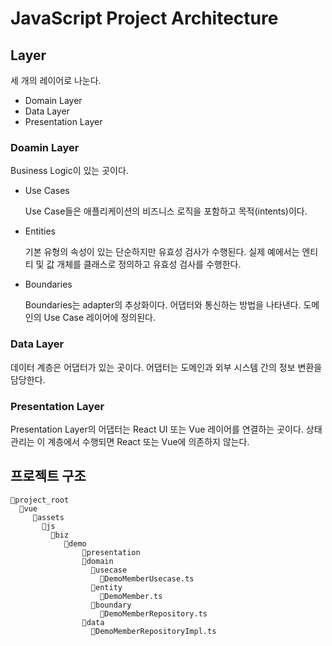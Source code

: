 # JavaScript Project Architecture

## Layer

세 개의 레이어로 나눈다.

* Domain Layer 
* Data Layer 
* Presentation Layer 

### Doamin Layer

Business Logic이 있는 곳이다.

*   Use Cases

    Use Case들은 애플리케이션의 비즈니스 로직을 포함하고 목적(intents)이다. 
*   Entities

    기본 유형의 속성이 있는 단순하지만 유효성 검사가 수행된다. 실제 예에서는 엔티티 및 값 개체를 클래스로 정의하고 유효성 검사를 수행한다. 
*   Boundaries

    Boundaries는 adapter의 추상화이다. 어댑터와 통신하는 방법을 나타낸다. 도메인의 Use Case 레이어에 정의된다. 

### Data Layer

데이터 계층은 어댑터가 있는 곳이다. 어댑터는 도메인과 외부 시스템 간의 정보 변환을 담당한다.

### Presentation Layer

Presentation Layer의 어댑터는 React UI 또는 Vue 레이어를 연결하는 곳이다. 상태 관리는 이 계층에서 수행되면 React 또는 Vue에 의존하지 않는다.

## 프로젝트 구조

```
📂project_root
  📂vue
     📂assets
       📂js
         📂biz 
            📂demo
                📂presentation
                📂domain
                  📂usecase
                    📄DemoMemberUsecase.ts
                  📂entity  
                    📄DemoMember.ts
                  📂boundary
                    📄DemoMemberRepository.ts
                📂data           
                  📄DemoMemberRepositoryImpl.ts
```
